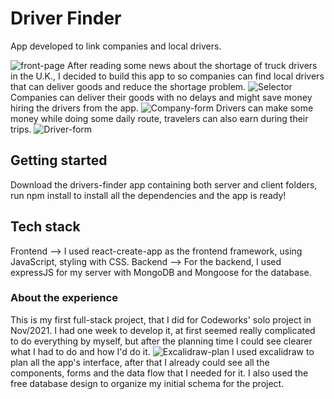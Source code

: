 # Driver Finder

App developed to link companies and local drivers.

![front-page](drivers-finder/front-page.png)
After reading some news about the shortage of truck drivers in the U.K., I decided to build this app to so companies can find local drivers that can deliver goods and reduce the shortage problem.
![Selector](drivers-finder/selector.png)
Companies can deliver their goods with no delays and might save money hiring the drivers from the app.
![Company-form](drivers-finder/company.png)
Drivers can make some money while doing some daily route, travelers can also earn during their trips.
![Driver-form](drivers-finder/driver.png)

## Getting started

Download the drivers-finder app containing both server and client folders, run npm install to install all the dependencies and the app is ready!

## Tech stack

Frontend --> I used react-create-app as the frontend framework, using JavaScript, styling with CSS.
Backend --> For the backend, I used expressJS for my server with MongoDB and Mongoose for the database.

### About the experience

This is my first full-stack project, that I did for Codeworks' solo project in Nov/2021. I had one week to develop it, at first seemed really complicated to do everything by myself, but after the planning time I could see clearer what I had to do and how I'd do it.
![Excalidraw-plan](drivers-finder/excalidraw-plan.png)
I used excalidraw to plan all the app's interface, after that I already could see all the components, forms and the data flow that I needed for it. I also used the free database design to organize my initial schema for the project.
